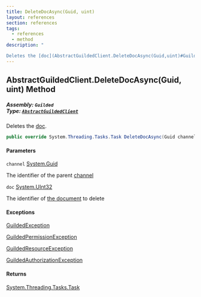 ```yaml
---
title: DeleteDocAsync(Guid, uint)
layout: references
section: references
tags:
  - references
  - method
description: "

Deletes the [doc](AbstractGuildedClient.DeleteDocAsync(Guid,uint)#Guilded.AbstractGuildedClient.DeleteDocAsync(Guid,uint).doc 'Guilded.AbstractGuildedClient.DeleteDocAsync(Guid, uint).doc')."
---
```


## AbstractGuildedClient.DeleteDocAsync(Guid, uint) Method
##### **Assembly:** `Guilded`<br/>**Type:** [`AbstractGuildedClient`](AbstractGuildedClient 'Guilded.AbstractGuildedClient')

Deletes the [doc](AbstractGuildedClient.DeleteDocAsync(Guid,uint)#Guilded.AbstractGuildedClient.DeleteDocAsync(Guid,uint).doc 'Guilded.AbstractGuildedClient.DeleteDocAsync(Guid, uint).doc').

```csharp
public override System.Threading.Tasks.Task DeleteDocAsync(Guid channel, uint doc);
```
#### Parameters

<a name='Guilded.AbstractGuildedClient.DeleteDocAsync(Guid,uint).channel'></a>

`channel` [System.Guid](https://docs.microsoft.com/en-us/dotnet/api/System.Guid 'System.Guid')

The identifier of the parent [channel](ServerChannel 'Guilded.Base.Servers.ServerChannel')

<a name='Guilded.AbstractGuildedClient.DeleteDocAsync(Guid,uint).doc'></a>

`doc` [System.UInt32](https://docs.microsoft.com/en-us/dotnet/api/System.UInt32 'System.UInt32')

The identifier of [the document](Doc 'Guilded.Base.Content.Doc') to delete

#### Exceptions

[GuildedException](GuildedException 'Guilded.Base.GuildedException')

[GuildedPermissionException](GuildedPermissionException 'Guilded.Base.GuildedPermissionException')

[GuildedResourceException](GuildedResourceException 'Guilded.Base.GuildedResourceException')

[GuildedAuthorizationException](GuildedAuthorizationException 'Guilded.Base.GuildedAuthorizationException')

#### Returns
[System.Threading.Tasks.Task](https://docs.microsoft.com/en-us/dotnet/api/System.Threading.Tasks.Task 'System.Threading.Tasks.Task')